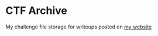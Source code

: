 # CTF Archive 

My challenge file storage for writeups posted on [my website](https://milotruck.github.io/) 
